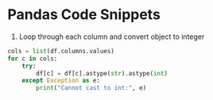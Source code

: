 # Pandas Code Snippets

1. Loop through each column and convert object to integer
```python
cols = list(df.columns.values)
for c in cols:
    try:
        df[c] = df[c].astype(str).astype(int)
    except Exception as e:
        print("Cannot cast to int:", e)
```